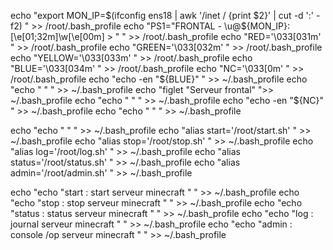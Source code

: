 echo "export MON_IP=\$(ifconfig ens18 | awk '/inet / {print \$2}' | cut -d ':' -f2) " >> /root/.bash_profile
echo "PS1=\"FRONTAL - \u@\${MON_IP}:\[\e[01;32m\]\w\[\e[00m\] > \" " >> /root/.bash_profile
echo "RED='\033[031m' " >> /root/.bash_profile
echo "GREEN='\033[032m' " >> /root/.bash_profile
echo "YELLOW='\033[033m' " >> /root/.bash_profile
echo "BLUE='\033[034m' " >> /root/.bash_profile
echo "NC='\033[0m'  " >> /root/.bash_profile
echo "echo -en \"\${BLUE}\" "  >> ~/.bash_profile
echo "echo \" \" "  >> ~/.bash_profile
echo "figlet  \"Serveur frontal\" ">> ~/.bash_profile
echo "echo \" \" "  >> ~/.bash_profile
echo "echo -en \"\${NC}\" "  >> ~/.bash_profile
echo "echo \" \" "  >> ~/.bash_profile

echo "echo \" \" "  >> ~/.bash_profile
echo "alias start='/root/start.sh' "  >> ~/.bash_profile
echo "alias stop='/root/stop.sh' "  >> ~/.bash_profile
echo "alias log='/root/log.sh' "  >> ~/.bash_profile
echo "alias status='/root/status.sh' "  >> ~/.bash_profile
echo "alias admin='/root/admin.sh' "  >> ~/.bash_profile

echo "echo \"start : start serveur minecraft \" "  >> ~/.bash_profile
echo "echo \"stop : stop serveur minecraft \" "  >> ~/.bash_profile
echo "echo \"status : status serveur minecraft \" "  >> ~/.bash_profile
echo "echo \"log : journal serveur minecraft \" "  >> ~/.bash_profile
echo "echo \"admin : console /op serveur minecraft \" "  >> ~/.bash_profile
